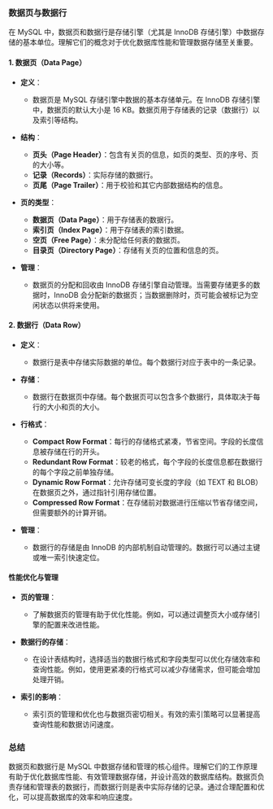 ### 数据页与数据行

在 MySQL 中，数据页和数据行是存储引擎（尤其是 InnoDB 存储引擎）中数据存储的基本单位。理解它们的概念对于优化数据库性能和管理数据存储至关重要。

#### 1. **数据页（Data Page）**

- **定义**：
  - 数据页是 MySQL 存储引擎中数据的基本存储单元。在 InnoDB 存储引擎中，数据页的默认大小是 16 KB。数据页用于存储表的记录（数据行）以及索引等结构。

- **结构**：
  - **页头（Page Header）**：包含有关页的信息，如页的类型、页的序号、页的大小等。
  - **记录（Records）**：实际存储的数据行。
  - **页尾（Page Trailer）**：用于校验和其它内部数据结构的信息。

- **页的类型**：
  - **数据页（Data Page）**：用于存储表的数据行。
  - **索引页（Index Page）**：用于存储表的索引数据。
  - **空页（Free Page）**：未分配给任何表的数据页。
  - **目录页（Directory Page）**：存储有关页的位置和信息的页。

- **管理**：
  - 数据页的分配和回收由 InnoDB 存储引擎自动管理。当需要存储更多的数据时，InnoDB 会分配新的数据页；当数据删除时，页可能会被标记为空闲状态以供将来使用。

#### 2. **数据行（Data Row）**

- **定义**：
  - 数据行是表中存储实际数据的单位。每个数据行对应于表中的一条记录。

- **存储**：
  - 数据行在数据页中存储。每个数据页可以包含多个数据行，具体取决于每行的大小和页的大小。

- **行格式**：
  - **Compact Row Format**：每行的存储格式紧凑，节省空间。字段的长度信息被存储在行的开头。
  - **Redundant Row Format**：较老的格式，每个字段的长度信息都在数据行的每个字段之前单独存储。
  - **Dynamic Row Format**：允许存储可变长度的字段（如 TEXT 和 BLOB）在数据页之外，通过指针引用存储位置。
  - **Compressed Row Format**：在存储前对数据进行压缩以节省存储空间，但需要额外的计算开销。

- **管理**：
  - 数据行的存储是由 InnoDB 的内部机制自动管理的。数据行可以通过主键或唯一索引快速定位。

#### **性能优化与管理**

- **页的管理**：
  - 了解数据页的管理有助于优化性能。例如，可以通过调整页大小或存储引擎的配置来改进性能。

- **数据行的存储**：
  - 在设计表结构时，选择适当的数据行格式和字段类型可以优化存储效率和查询性能。例如，使用更紧凑的行格式可以减少存储需求，但可能会增加处理开销。

- **索引的影响**：
  - 索引页的管理和优化也与数据页密切相关。有效的索引策略可以显著提高查询性能和数据访问速度。

### 总结

数据页和数据行是 MySQL 中数据存储和管理的核心组件。理解它们的工作原理有助于优化数据库性能、有效管理数据存储，并设计高效的数据库结构。数据页负责存储和管理表的数据行，而数据行则是表中实际存储的记录。通过合理配置和优化，可以提高数据库的效率和响应速度。